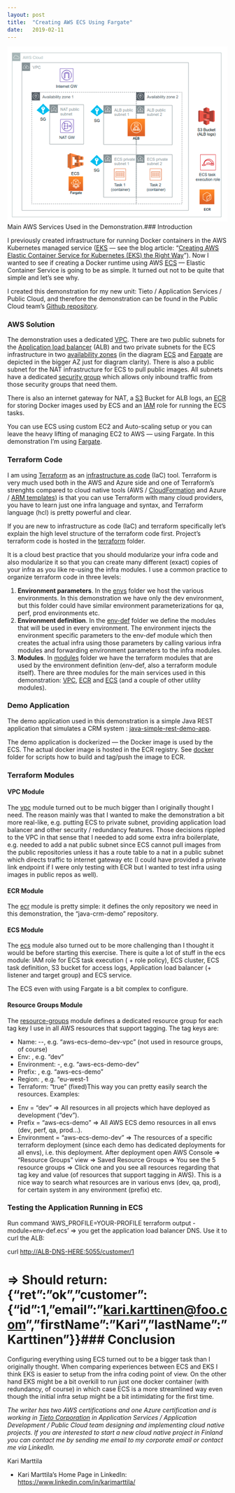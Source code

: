 ```yaml
---
layout:	post
title:	"Creating AWS ECS Using Fargate"
date:	2019-02-11
---
```


  ![](/img/1*pOsuen_1637bXRccNx8XLQ.png)Main AWS Services Used in the Demonstration.### Introduction

I previously created infrastructure for running Docker containers in the AWS Kubernetes managed service ([EKS](https://aws.amazon.com/eks/) — see the blog article: “[Creating AWS Elastic Container Service for Kubernetes (EKS) the Right Way](https://medium.com/@kari.marttila/creating-aws-elastic-container-service-for-kubernetes-eks-the-right-way-9fd7ef4a66f1)”). Now I wanted to see if creating a Docker runtime using AWS [ECS](https://aws.amazon.com/ecs/) — Elastic Container Service is going to be as simple. It turned out not to be quite that simple and let’s see why.

I created this demonstration for my new unit: Tieto / Application Services / Public Cloud, and therefore the demonstration can be found in the Public Cloud team’s [Github repository](https://github.com/tieto-pc/aws-ecs-fargate-demo).

### AWS Solution

The demonstration uses a dedicated [VPC](https://aws.amazon.com/vpc/). There are two public subnets for the [Application load balancer](https://docs.aws.amazon.com/elasticloadbalancing/latest/application/introduction.html) (ALB) and two private subnets for the ECS infrastructure in two [availability zones](https://docs.aws.amazon.com/AWSEC2/latest/UserGuide/using-regions-availability-zones.html) (in the diagram [ECS](https://aws.amazon.com/ecs/) and [Fargate](https://aws.amazon.com/fargate/) are depicted in the bigger AZ just for diagram clarity). There is also a public subnet for the NAT infrastructure for ECS to pull public images. All subnets have a dedicated [security group](https://docs.aws.amazon.com/vpc/latest/userguide/VPC_SecurityGroups.html) which allows only inbound traffic from those security groups that need them.

There is also an internet gateway for NAT, a [S3](https://aws.amazon.com/s3/) Bucket for ALB logs, an [ECR](https://aws.amazon.com/ecr/) for storing Docker images used by ECS and an [IAM](https://aws.amazon.com/iam/) role for running the ECS tasks.

You can use ECS using custom EC2 and Auto-scaling setup or you can leave the heavy lifting of managing EC2 to AWS — using Fargate. In this demonstration I’m using [Fargate](https://aws.amazon.com/fargate/).

### Terraform Code

I am using [Terraform](https://www.terraform.io/) as an [infrastructure as code](https://en.wikipedia.org/wiki/Infrastructure_as_code) (IaC) tool. Terraform is very much used both in the AWS and Azure side and one of Terraform’s strenghts compared to cloud native tools (AWS / [CloudFormation](https://aws.amazon.com/cloudformation) and Azure / [ARM templates](https://docs.microsoft.com/en-us/azure/azure-resource-manager/resource-group-authoring-templates)) is that you can use Terraform with many cloud providers, you have to learn just one infra language and syntax, and Terraform language (hcl) is pretty powerful and clear.

If you are new to infrastructure as code (IaC) and terraform specifically let’s explain the high level structure of the terraform code first. Project’s terraform code is hosted in the [terraform](https://github.com/tieto-pc/aws-ecs-fargate-demo/tree/master/terraform) folder.

It is a cloud best practice that you should modularize your infra code and also modularize it so that you can create many different (exact) copies of your infra as you like re-using the infra modules. I use a common practice to organize terraform code in three levels:

1. **Environment parameters**. In the [envs](https://github.com/tieto-pc/aws-ecs-fargate-demo/tree/master/terraform/envs) folder we host the various environments. In this demonstration we have only the dev environment, but this folder could have similar environment parameterizations for qa, perf, prod environments etc.
2. **Environment definition**. In the [env-def](https://github.com/tieto-pc/aws-ecs-fargate-demo/tree/master/terraform/modules/env-def) folder we define the modules that will be used in every environment. The environment injects the environment specific parameters to the env-def module which then creates the actual infra using those parameters by calling various infra modules and forwarding environment parameters to the infra modules.
3. **Modules**. In [modules](https://github.com/tieto-pc/aws-ecs-fargate-demo/tree/master/terraform/modules) folder we have the terraform modules that are used by the environment definition (env-def, also a terraform module itself). There are three modules for the main services used in this demonstration: [VPC](https://aws.amazon.com/vpc/), [ECR](https://aws.amazon.com/ecr/) and [ECS](https://aws.amazon.com/ecs/) (and a couple of other utility modules).
### Demo Application

The demo application used in this demonstration is a simple Java REST application that simulates a CRM system : [java-simple-rest-demo-app](https://github.com/tieto-pc/java-simple-rest-demo-app).

The demo application is dockerized — the Docker image is used by the ECS. The actual docker image is hosted in the ECR registry. See [docker](https://github.com/tieto-pc/aws-ecs-fargate-demo/tree/master/docker) folder for scripts how to build and tag/push the image to ECR.

### Terraform Modules

#### VPC Module

The [vpc](https://github.com/tieto-pc/aws-ecs-fargate-demo/tree/master/terraform/modules/vpc) module turned out to be much bigger than I originally thought I need. The reason mainly was that I wanted to make the demonstration a bit more real-like, e.g. putting ECS to private subnet, providing application load balancer and other security / redundancy features. Those decisions rippled to the VPC in that sense that I needed to add some extra infra boilerplate, e.g. needed to add a nat public subnet since ECS cannot pull images from the public repositories unless it has a route table to a nat in a public subnet which directs traffic to internet gateway etc (I could have provided a private link endpoint if I were only testing with ECR but I wanted to test infra using images in public repos as well).

#### ECR Module

The [ecr](https://github.com/tieto-pc/aws-ecs-fargate-demo/tree/master/terraform/modules/ecr) module is pretty simple: it defines the only repository we need in this demonstration, the “java-crm-demo” repository.

#### ECS Module

The [ecs](https://github.com/tieto-pc/aws-ecs-fargate-demo/tree/master/terraform/modules/ecs) module also turned out to be more challenging than I thought it would be before starting this exercise. There is quite a lot of stuff in the ecs module: IAM role for ECS task execution ( + role policy), ECS cluster, ECS task definition, S3 bucket for access logs, Application load balancer (+ listener and target group) and ECS service.

The ECS even with using Fargate is a bit complex to configure.

#### Resource Groups Module

The [resource-groups](https://github.com/tieto-pc/aws-ecs-fargate-demo/tree/master/terraform/modules/resource-groups) module defines a dedicated resource group for each tag key I use in all AWS resources that support tagging. The tag keys are:

- Name: <prefix>-<env>-<name-of-the-resource>, e.g. “aws-ecs-demo-dev-vpc” (not used in resource groups, of course)  
- Env: <env>, e.g. “dev”  
- Environment: <prefix>-<env>, e.g. “aws-ecs-demo-dev”  
- Prefix: <prefix>, e.g. “aws-ecs-demo”  
- Region: <region>, e.g. “eu-west-1  
- Terraform: “true” (fixed)This way you can pretty easily search the resources. Examples:

* Env = “dev” => All resources in all projects which have deployed as development (“dev”).
* Prefix = “aws-ecs-demo” => All AWS ECS demo resources in all envs (dev, perf, qa, prod…).
* Environment = “aws-ecs-demo-dev” => The resources of a specific terraform deployment (since each demo has dedicated deployments for all envs), i.e. this deployment.
After deployment open AWS Console => “Resource Groups” view => Saved Resource Groups => You see the 5 resource groups => Click one and you see all resources regarding that tag key and value (of resources that support tagging in AWS). This is a nice way to search what resources are in various envs (dev, qa, prod), for certain system in any environment (prefix) etc.

### Testing the Application Running in ECS

Run command ‘AWS\_PROFILE=YOUR-PROFILE terraform output -module=env-def.ecs’ => you get the application load balancer DNS. Use it to curl the ALB:

curl <http://ALB-DNS-HERE:5055/customer/1>  
# => Should return: {“ret”:”ok”,”customer”:{“id”:1,”email”:”[kari.karttinen@foo.com](mailto:kari.karttinen@foo.com)”,”firstName”:”Kari”,”lastName”:”Karttinen”}}### Conclusion

Configuring everything using ECS turned out to be a bigger task than I originally thought. When comparing experiences between ECS and EKS I think EKS is easier to setup from the infra coding point of view. On the other hand EKS might be a bit overkill to run just one docker container (with redundancy, of course) in which case ECS is a more streamlined way even though the initial infra setup might be a bit intimidating for the first time.

*The writer has two AWS certifications and one Azure certification and is working in *[*Tieto Corporation*](https://www.tieto.com/)* in Application Services / Application Development / Public Cloud team designing and implementing cloud native projects. If you are interested to start a new cloud native project in Finland you can contact me by sending me email to my corporate email or contact me via LinkedIn.*

Kari Marttila

* Kari Marttila’s Home Page in LinkedIn: <https://www.linkedin.com/in/karimarttila/>
  